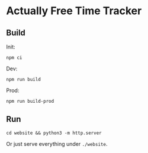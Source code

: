 # Actually Free Time Tracker

## Build

Init:

```
npm ci
```

Dev:

```
npm run build
```

Prod:

```
npm run build-prod
```

## Run

```
cd website && python3 -m http.server
```

Or just serve everything under `./website`.